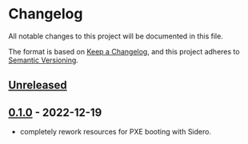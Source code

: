 # Changelog

All notable changes to this project will be documented in this file.

The format is based on [Keep a Changelog](https://keepachangelog.com/en/1.0.0/),
and this project adheres to [Semantic Versioning](https://semver.org/spec/v2.0.0.html).

## [Unreleased]

## [0.1.0] - 2022-12-19

- completely rework resources for PXE booting with Sidero.

[Unreleased]: https://github.com/a7d-corp/homelab-k8s-cluster-room101-a7d-mc/compare/v0.1.0...HEAD
[0.1.0]: https://github.com/a7d-corp/homelab-k8s-cluster-room101-a7d-mc/releases/tag/v0.1.0
